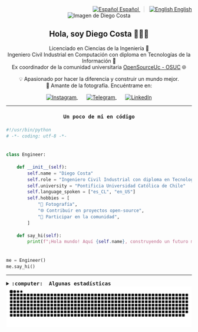 <div align="right">
  <a href="README.md">
    <img src="https://upload.wikimedia.org/wikipedia/commons/thumb/8/89/Bandera_de_Espa%C3%B1a.svg/1200px-Bandera_de_Espa%C3%B1a.svg.png" alt="Español" height="14px">
    Español
  </a>
  <span style="margin: 0 8px; color: #ccc;">|</span>
  <a href="README.en.md">
    <img src="https://upload.wikimedia.org/wikipedia/commons/a/a4/Flag_of_the_United_States.svg" alt="English" height="14px">
    English
  </a>
</div>

<div align="center">
  <img src="https://raw.githubusercontent.com/diegocostares/diegocostares/files/photo.gif"  height="200px" width="230px" alt="Imagen de Diego Costa">
  <h2>Hola, soy Diego Costa 👨🏻‍💻</h2>
  <p>
    Licenciado en Ciencias de la Ingeniería 🤖<br>
    Ingeniero Civil Industrial en Computación con diploma en Tecnologías de la Información 🧠<br>
    Ex coordinador de la comunidad universitaria <a href="https://github.com/open-source-uc">OpenSourceUc - OSUC</a> 🌐<br>
  </p>
  <p>
    💡 Apasionado por hacer la diferencia y construir un mundo mejor.<br>
    📸 Amante de la fotografía. Encuéntrame en:
  </p>
</div>

<p align="center">
  <a href="https://instagram.com/diegocosta_no" target="blank">
    <img align="center" src="https://img.shields.io/badge/Instagram-%23E4405F.svg?&style=for-the-badge&logo=instagram&logoColor=white" alt="Instagram" />
  </a>
  &nbsp; &nbsp; &nbsp;
  <a href="https://t.me/diegocosta_no" target="blank">
    <img align="center" src="https://img.shields.io/badge/Telegram-%2300AFF1.svg?&style=for-the-badge&logo=telegram&logoColor=white" alt="Telegram" />
  </a>
  &nbsp; &nbsp; &nbsp;
  <a href="https://www.linkedin.com/in/diegocostar/" target="blank">
    <img align="center" src="https://img.shields.io/badge/LinkedIn-%230077B5.svg?&style=for-the-badge&logo=linkedin&logoColor=white" alt="LinkedIn" />
  </a>
</p>

---

<h4 align="center"><samp>Un poco de mi en código</samp></front></h3>

```python
#!/usr/bin/python
# -*- coding: utf-8 -*-


class Engineer:

    def __init__(self):
        self.name = "Diego Costa"
        self.role = "Ingeniero Civil Industrial con diploma en Tecnologías de la Información"
        self.university = "Pontificia Universidad Católica de Chile"
        self.language_spoken = ["es_CL", "en_US"]
        self.hobbies = [
            "📸 Fotografía",
            "🌐 Contribuir en proyectos open-source",
            "🤝 Participar en la comunidad",
        ]

    def say_hi(self):
        print(f"¡Hola mundo! Aquí {self.name}, construyendo un futuro mejor y cambiando el mundo.")


me = Engineer()
me.say_hi()
```

---

<details>
  <summary><b><samp>:computer: &nbsp;Algunas estadísticas</samp></b></summary>
  <br/></p>

<!--START_SECTION:waka-->

```txt
TypeScript    7 hrs 55 mins   ███████▒░░░░░░░░░░░░░░░░░   29.65 %
Ruby          7 hrs 34 mins   ███████░░░░░░░░░░░░░░░░░░   28.36 %
Python        6 hrs 7 mins    █████▓░░░░░░░░░░░░░░░░░░░   22.93 %
Markdown      58 mins         █░░░░░░░░░░░░░░░░░░░░░░░░   03.64 %
YAML          54 mins         █░░░░░░░░░░░░░░░░░░░░░░░░   03.42 %
```

<!--END_SECTION:waka-->

<p align="center"> <img src="https://github-readme-stats.vercel.app/api?username=diegocostares&show_icons=true&theme=ayu-mirage" alt="GitHub Stats" /></p>

</details>


<picture>
  <source media="(prefers-color-scheme: dark)" srcset="https://raw.githubusercontent.com/diegocostares/diegocostares/output/github-snake-dark.svg" />
  <source media="(prefers-color-scheme: light)" srcset="https://raw.githubusercontent.com/diegocostares/diegocostares/output/github-snake.svg" />
  <img alt="github-snake" src="https://raw.githubusercontent.com/diegocostares/diegocostares/output/github-snake.svg" />
</picture>
